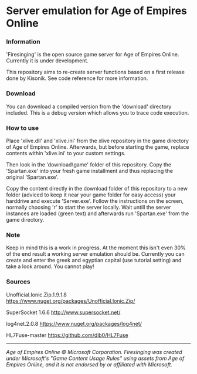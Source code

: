 # Server emulation for Age of Empires Online

### Information

'Firesinging' is the open source game server for Age of Empires Online. Currently it is under development. 

This repository aims to re-create server functions based on a first release done by Kisonik. See code reference for more information. 

### Download

You can download a compiled version from the 'download' directory included. This is a debug version which allows you to trace code execution. 

### How to use

Place 'xlive.dll' and 'xlive.ini' from the xlive repository in the game directory of Age of Empires Online. Afterwards, but before starting the game, replace contents within 'xlive.ini' to your custom settings. 

Then look in the 'download\game' folder of this repository. Copy the 'Spartan.exe' into your fresh game installment and thus replacing the original 'Spartan.exe'.

Copy the content directly in the download folder of this repository to a new folder (adviced to keep it near your game folder for easy access) your harddrive and execute 'Server.exe'. Follow the instructions on the screen, normally choosing 'r' to start the server locally. Wait untill the server instances are loaded (green text) and afterwards run 'Spartan.exe' from the game directory. 

### Note
Keep in mind this is a work in progress. At the moment this isn't even 30% of the end result a working server emulation should be. Currently you can create and enter the greek and egyptian capital (use tutorial setting) and take a look around. You cannot play! 


### Sources
Unofficial.Ionic.Zip.1.9.1.8
https://www.nuget.org/packages/Unofficial.Ionic.Zip/

SuperSocket 1.6.6
http://www.supersocket.net/

log4net.2.0.8
https://www.nuget.org/packages/log4net/

HL7Fuse-master
https://github.com/dib0/HL7Fuse

___

*Age of Empires Online © Microsoft Corporation. Firesinging was created under Microsoft's "Game Content Usage Rules" using assets from Age of Empires Online, and it is not endorsed by or affiliated with Microsoft.* 



